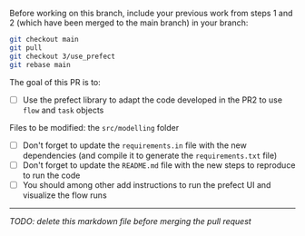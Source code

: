 Before working on this branch, include your previous work from steps 1 and 2 (which have been merged to the main branch) in your branch:

```bash
git checkout main
git pull
git checkout 3/use_prefect
git rebase main
```

The goal of this PR is to:

- [ ] Use the prefect library to adapt the code developed in the PR2 to use `flow` and `task` objects

Files to be modified: the `src/modelling` folder

- [ ] Don't forget to update the `requirements.in` file with the new dependencies (and compile it to generate the `requirements.txt` file)
- [ ] Don't forget to update the `README.md` file with the new steps to reproduce to run the code
- [ ] You should among other add instructions to run the prefect UI and visualize the flow runs

___

*TODO: delete this markdown file before merging the pull request*
